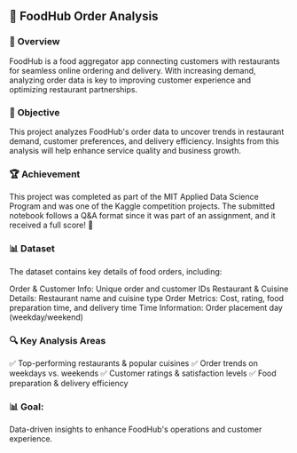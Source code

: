 ## 🍔 **FoodHub Order Analysis**

### 📌 **Overview**

FoodHub is a food aggregator app connecting customers with restaurants for seamless online ordering and delivery. With increasing demand, analyzing order data is key to improving customer experience and optimizing restaurant partnerships.

### 🎯 **Objective**

This project analyzes FoodHub's order data to uncover trends in restaurant demand, customer preferences, and delivery efficiency. Insights from this analysis will help enhance service quality and business growth.

### 🏆 **Achievement**
This project was completed as part of the MIT Applied Data Science Program and was one of the Kaggle competition projects. The submitted notebook follows a Q&A format since it was part of an assignment, and it received a full score! 🎉

### 📊 **Dataset**

The dataset contains key details of food orders, including:

Order & Customer Info: Unique order and customer IDs
Restaurant & Cuisine Details: Restaurant name and cuisine type
Order Metrics: Cost, rating, food preparation time, and delivery time
Time Information: Order placement day (weekday/weekend)

### 🔍 **Key Analysis Areas**

✅ Top-performing restaurants & popular cuisines
✅ Order trends on weekdays vs. weekends
✅ Customer ratings & satisfaction levels
✅ Food preparation & delivery efficiency

### 📊 **Goal:** 

Data-driven insights to enhance FoodHub's operations and customer experience.
